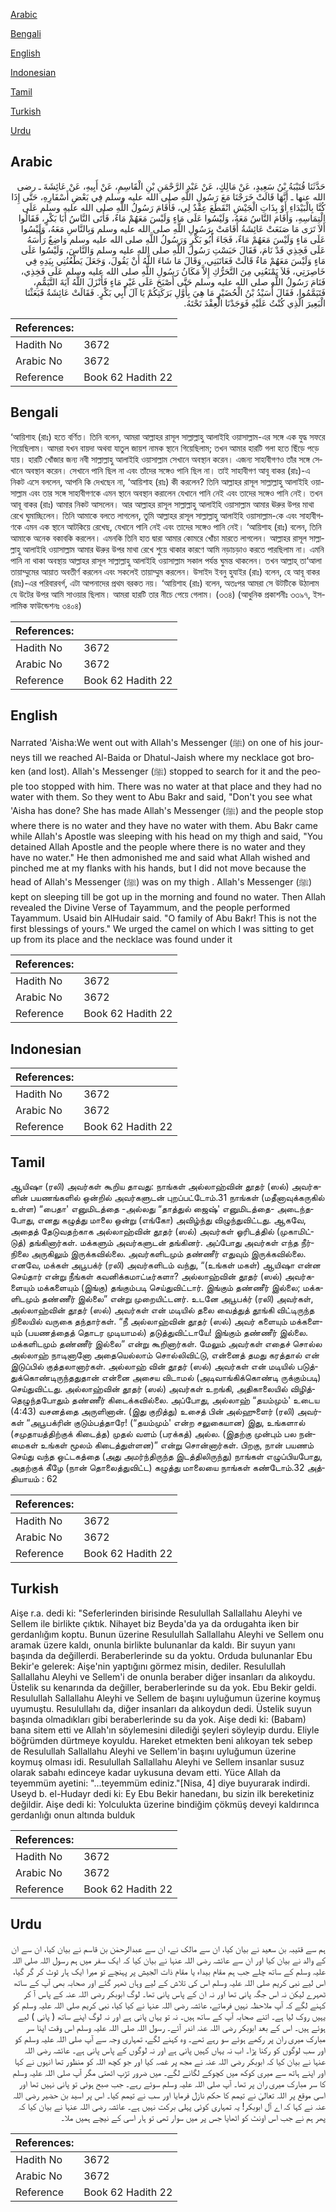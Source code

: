 [Arabic](#arabic)

[Bengali](#bengali)

[English](#english)

[Indonesian](#indonesian)

[Tamil](#tamil)

[Turkish](#turkish)

[Urdu](#urdu)

## Arabic


<div dir="rtl" lang="ar" style={{fontSize:'larger',backgroundColor:'#f8f9fa',padding:20}}>
حَدَّثَنَا قُتَيْبَةُ بْنُ سَعِيدٍ، عَنْ مَالِكٍ، عَنْ عَبْدِ الرَّحْمَنِ بْنِ الْقَاسِمِ، عَنْ أَبِيهِ، عَنْ عَائِشَةَ ـ رضى الله عنها ـ أَنَّهَا قَالَتْ خَرَجْنَا مَعَ رَسُولِ اللَّهِ صلى الله عليه وسلم فِي بَعْضِ أَسْفَارِهِ، حَتَّى إِذَا كُنَّا بِالْبَيْدَاءِ أَوْ بِذَاتِ الْجَيْشِ انْقَطَعَ عِقْدٌ لِي، فَأَقَامَ رَسُولُ اللَّهِ صلى الله عليه وسلم عَلَى الْتِمَاسِهِ، وَأَقَامَ النَّاسُ مَعَهُ، وَلَيْسُوا عَلَى مَاءٍ وَلَيْسَ مَعَهُمْ مَاءٌ، فَأَتَى النَّاسُ أَبَا بَكْرٍ، فَقَالُوا أَلاَ تَرَى مَا صَنَعَتْ عَائِشَةُ أَقَامَتْ بِرَسُولِ اللَّهِ صلى الله عليه وسلم وَبِالنَّاسِ مَعَهُ، وَلَيْسُوا عَلَى مَاءٍ وَلَيْسَ مَعَهُمْ مَاءٌ، فَجَاءَ أَبُو بَكْرٍ وَرَسُولُ اللَّهِ صلى الله عليه وسلم وَاضِعٌ رَأْسَهُ عَلَى فَخِذِي قَدْ نَامَ، فَقَالَ حَبَسْتِ رَسُولَ اللَّهِ صلى الله عليه وسلم وَالنَّاسَ، وَلَيْسُوا عَلَى مَاءٍ وَلَيْسَ مَعَهُمْ مَاءٌ قَالَتْ فَعَاتَبَنِي، وَقَالَ مَا شَاءَ اللَّهُ أَنْ يَقُولَ، وَجَعَلَ يَطْعُنُنِي بِيَدِهِ فِي خَاصِرَتِي، فَلاَ يَمْنَعُنِي مِنَ التَّحَرُّكِ إِلاَّ مَكَانُ رَسُولِ اللَّهِ صلى الله عليه وسلم عَلَى فَخِذِي، فَنَامَ رَسُولُ اللَّهِ صلى الله عليه وسلم حَتَّى أَصْبَحَ عَلَى غَيْرِ مَاءٍ فَأَنْزَلَ اللَّهُ آيَةَ التَّيَمُّمِ، فَتَيَمَّمُوا، فَقَالَ أُسَيْدُ بْنُ الْحُضَيْرِ مَا هِيَ بِأَوَّلِ بَرَكَتِكُمْ يَا آلَ أَبِي بَكْرٍ‏.‏ فَقَالَتْ عَائِشَةُ فَبَعَثْنَا الْبَعِيرَ الَّذِي كُنْتُ عَلَيْهِ فَوَجَدْنَا الْعِقْدَ تَحْتَهُ‏.‏
</div>
<div style={{backgroundColor:'#f8f9fa',padding:20, marginBottom: 10}}><table> <thead> <tr> <th>References:</th> <th></th> </tr> </thead> <tbody><tr><td>Hadith No</td><td>3672</td></tr><tr><td>Arabic No</td><td>3672</td></tr><tr><td>Reference</td><td>Book 62 Hadith 22</td></tr></tbody></table></div>

## Bengali


<div dir="ltr" lang="bn" style={{fontSize:'larger',backgroundColor:'#f8f9fa',padding:20}}>
‘আয়িশাহ (রাঃ) হতে বর্ণিত। তিনি বলেন, আমরা আল্লাহর রাসূল সাল্লাল্লাহু আলাইহি ওয়াসাল্লাম-এর সঙ্গে এক যুদ্ধ সফরে গিয়েছিলাম। আমরা যখন বায়দা অথবা যাতুল জায়শ নামক স্থানে গিয়েছিলাম; তখন আমার হারটি গলা হতে ছিঁড়ে পড়ে যায়। হারটি খোঁজার জন্য নবী সাল্লাল্লাহু আলাইহি ওয়াসাল্লাম সেখানে অবস্থান করেন। এজন্য সাহাবীগণও তাঁর সঙ্গে সেখানে অবস্থান করেন। সেখানে পানি ছিল না এবং তাঁদের সঙ্গেও পানি ছিল না। তাই সাহাবীগণ আবূ বাকর (রাঃ)-এ নিকট এসে বললেন, আপনি কি দেখছেন না, ‘আয়িশাহ (রাঃ) কী করলেন? তিনি আল্লাহর রাসূল সাল্লাল্লাহু আলাইহি ওয়াসাল্লাম এবং তার সঙ্গে সাহাবীগণকে এমন স্থানে অবস্থান করালেন যেখানে পানি নেই এবং তাদের সঙ্গেও পানি নেই। তখন আবূ বাকর (রাঃ) আমার নিকট আসলেন। আর আল্লাহর রাসূল সাল্লাল্লাহু আলাইহি ওয়াসাল্লাম আমার ঊরুর উপর মাথা রেখে ঘুমাচ্ছিলেন। তিনি আমাকে বলতে লাগলেন, তুমি আল্লাহর রাসূল সাল্লাল্লাহু আলাইহি ওয়াসাল্লাম-কে এবং সাহাবীগণকে এমন এক স্থানে আটকিয়ে রেখেছ, যেখানে পানি নেই এবং তাদের সঙ্গেও পানি নেই। ‘আয়িশাহ (রাঃ) বলেন, তিনি আমাকে অনেক বকাবকি করলেন। এমনকি তিনি হাত দ্বারা আমার কোমরে খোঁচা মারতে লাগলেন। আল্লাহর রাসূল সাল্লাল্লাহু আলাইহি ওয়াসাল্লাম আমার ঊরুর উপর মাথা রেখে শুয়ে থাকার কারণে আমি নড়াচড়াও করতে পারছিলাম না। এমনি পানি না থাকা অবস্থায় আল্লাহর রাসূল সাল্লাল্লাহু আলাইহি ওয়াসাল্লাম সকাল পর্যন্ত ঘুমন্ত থাকলেন। তখন আল্লাহ্ তা‘আলা তায়াম্মুমের আয়াত অবতীর্ণ করলেন এবং সকলেই তায়াম্মুম করলেন। উসাইদ ইবনু হুযাইর (রাঃ) বলেন, হে আবূ বাকর (রাঃ)-এর পরিবারবর্গ, এটা আপনাদের প্রথম বরকত নয়। ‘আয়িশাহ (রাঃ) বলেন, অতঃপর আমরা সে উটটিকে উঠালাম যে উটের উপর আমি সাওয়ার ছিলাম। আমরা হারটি তার নীচে পেয়ে গেলাম। (৩৩৪) (আধুনিক প্রকাশনীঃ ৩৩৯৭, ইসলামিক ফাউন্ডেশনঃ ৩৪০৪)
</div>
<div style={{backgroundColor:'#f8f9fa',padding:20, marginBottom: 10}}><table> <thead> <tr> <th>References:</th> <th></th> </tr> </thead> <tbody><tr><td>Hadith No</td><td>3672</td></tr><tr><td>Arabic No</td><td>3672</td></tr><tr><td>Reference</td><td>Book 62 Hadith 22</td></tr></tbody></table></div>

## English


<div dir="ltr" lang="en" style={{fontSize:'larger',backgroundColor:'#f8f9fa',padding:20}}>
Narrated 'Aisha:We went out with Allah's Messenger (ﷺ) on one of his journeys till we reached Al-Baida or Dhatul-Jaish where my necklace got broken (and lost). Allah's Messenger (ﷺ) stopped to search for it and the people too stopped with him. There was no water at that place and they had no water with them. So they went to Abu Bakr and said, "Don't you see what 'Aisha has done? She has made Allah's Messenger (ﷺ) and the people stop where there is no water and they have no water with them. Abu Bakr came while Allah's Apostle was sleeping with his head on my thigh and said, "You detained Allah Apostle and the people where there is no water and they have no water." He then admonished me and said what Allah wished and pinched me at my flanks with his hands, but I did not move because the head of Allah's Messenger (ﷺ) was on my thigh . Allah's Messenger (ﷺ) kept on sleeping till be got up in the morning and found no water. Then Allah revealed the Divine Verse of Tayammum, and the people performed Tayammum. Usaid bin AlHudair said. "O family of Abu Bakr! This is not the first blessings of yours." We urged the camel on which I was sitting to get up from its place and the necklace was found under it
</div>
<div style={{backgroundColor:'#f8f9fa',padding:20, marginBottom: 10}}><table> <thead> <tr> <th>References:</th> <th></th> </tr> </thead> <tbody><tr><td>Hadith No</td><td>3672</td></tr><tr><td>Arabic No</td><td>3672</td></tr><tr><td>Reference</td><td>Book 62 Hadith 22</td></tr></tbody></table></div>

## Indonesian


<div dir="ltr" lang="id" style={{fontSize:'larger',backgroundColor:'#f8f9fa',padding:20}}>

</div>
<div style={{backgroundColor:'#f8f9fa',padding:20, marginBottom: 10}}><table> <thead> <tr> <th>References:</th> <th></th> </tr> </thead> <tbody><tr><td>Hadith No</td><td>3672</td></tr><tr><td>Arabic No</td><td>3672</td></tr><tr><td>Reference</td><td>Book 62 Hadith 22</td></tr></tbody></table></div>

## Tamil


<div dir="ltr" lang="ta" style={{fontSize:'larger',backgroundColor:'#f8f9fa',padding:20}}>
ஆயிஷா (ரலி) அவர்கள் கூறிய தாவது: நாங்கள் அல்லாஹ்வின் தூதர் (ஸல்) அவர்களின் பயணங்களில் ஒன்றில் அவர்களுடன் புறப்பட்டோம்.31 நாங்கள் (மதீனாவுக்கருகில் உள்ள) “பைதா' எனுமிடத்தை -அல்லது “தாத்துல் ஜைஷ்' எனுமிடத்தை- அடைந்தபோது, எனது கழுத்து மாலை ஒன்று (எங்கோ) அவிழ்ந்து விழுந்துவிட்டது. ஆகவே, அதைத் தேடுவதற்காக அல்லாஹ்வின் தூதர் (ஸல்) அவர்கள் ஓரிடத்தில் (முகாமிட்டுத்) தங்கினார்கள். மக்களும் அவர்களுடன் தங்கினர். அப்போது அவர்கள் எந்த நீர்நிலை அருகிலும் இருக்கவில்லை. அவர்களிடமும் தண்ணீர் எதுவும் இருக்கவில்லை. எனவே, மக்கள் அபூபக்ர் (ரலி) அவர்களிடம் வந்து, “(உங்கள் மகள்) ஆயிஷா என்ன செய்தார் என்று நீங்கள் கவனிக்கமாட்டீர்களா? அல்லாஹ்வின் தூதர் (ஸல்) அவர்களையும் மக்களையும் (இங்கு) தங்கும்படி செய்துவிட்டார். இங்கும் தண்ணீர் இல்லை; மக்களிடமும் தண்ணீர் இல்லை” என்று முறையிட்டனர். உடனே அபூபக்ர் (ரலி) அவர்கள், அல்லாஹ்வின் தூதர் (ஸல்) அவர்கள் என் மடியில் தலை வைத்துத் தூங்கி விட்டிருந்த நிலையில் வருகை தந்தார்கள். “நீ அல்லாஹ்வின் தூதர் (ஸல்) அவர் களையும் மக்களையும் (பயணத்தைத் தொடர முடியாமல்) தடுத்துவிட்டாயே! இங்கும் தண்ணீர் இல்லை. மக்களிடமும் தண்ணீர் இல்லை” என்று கூறினார்கள். மேலும் அவர்கள் எதைச் சொல்ல அல்லாஹ் நாடினானோ அதையெல்லாம் சொல்லிவிட்டு, என்னைத் தமது கரத்தால் என் இடுப்பில் குத்தலானார்கள். அல்லாஹ் வின் தூதர் (ஸல்) அவர்கள் என் மடியில் படுத்துக்கொண்டிருந்ததுதான் என்னை அசைய விடாமல் (அடிவாங்கிக்கொண்டி ருக்கும்படி) செய்துவிட்டது. அல்லாஹ்வின் தூதர் (ஸல்) அவர்கள் உறங்கி, அதிகாலையில் விழித்தெழுந்தபோதும் தண்ணீர் கிடைக்கவில்லை. அப்போது, அல்லாஹ் “தயம்மும்' உடைய (4:43) வசனத்தை அருளினான். (இது குறித்து) உசைத் பின் அல்ஹுளைர் (ரலி) அவர்கள் “அபூபக்ரின் குடும்பத்தாரே! (“தயம்மும்' என்ற சலுகையான) இது, உங்களால் (சமுதாயத்திற்குக் கிடைத்த) முதல் வளம் (பரக்கத்) அல்ல. (இதற்கு முன்பும் பல நன்மைகள் உங்கள் மூலம் கிடைத்துள்ளன)” என்று சொன்னார்கள். பிறகு, நான் பயணம் செய்து வந்த ஒட்டகத்தை (அது அமர்ந்திருந்த இடத்திலிருந்து) நாங்கள் எழுப்பியபோது, அதற்குக் கீழே (நான் தொலைத்துவிட்ட) கழுத்து மாலையை நாங்கள் கண்டோம்.32 அத்தியாயம் : 62
</div>
<div style={{backgroundColor:'#f8f9fa',padding:20, marginBottom: 10}}><table> <thead> <tr> <th>References:</th> <th></th> </tr> </thead> <tbody><tr><td>Hadith No</td><td>3672</td></tr><tr><td>Arabic No</td><td>3672</td></tr><tr><td>Reference</td><td>Book 62 Hadith 22</td></tr></tbody></table></div>

## Turkish


<div dir="ltr" lang="tr" style={{fontSize:'larger',backgroundColor:'#f8f9fa',padding:20}}>
Aişe r.a. dedi ki: "Seferlerinden birisinde Resulullah Sallallahu Aleyhi ve Sellem ile birlikte çıktık. Nihayet biz Beyda'da ya da ordugahta iken bir gerdanlığım koptu. Bunun üzerine Resulullah Sallallahu Aleyhi ve Sellem onu aramak üzere kaldı, onunla birlikte bulunanlar da kaldı. Bir suyun yanı başında da değillerdi. Beraberlerinde su da yoktu. Orduda bulunanlar Ebu Bekir'e gelerek: Aişe'nin yaptığını görmez misin, dediler. Resulullah Sallallahu Aleyhi ve Sellem'i de onunla beraber diğer insanları da alıkoydu. Üstelik su kenarında da değiller, beraberlerinde su da yok. Ebu Bekir geldi. Resulullah Sallallahu Aleyhi ve Sellem de başını uyluğumun üzerine koymuş uyumuştu. Resulullahı da, diğer insanları da alıkoydun dedi. Üstelik suyun başında olmadıkları gibi beraberlerinde su da yok. Aişe dedi ki: (Babam) bana sitem etti ve Allah'ın söylemesini dilediği şeyleri söyleyip durdu. Eliyle böğrümden dürtmeye koyuldu. Hareket etmekten beni alıkoyan tek sebep de Resulullah Sallallahu Aleyhi ve Sellem'in başını uyluğumun üzerine koymuş olması idi. Resulullah Sallallahu Aleyhi ve Sellem insanlar susuz olarak sabahı edinceye kadar uykusuna devam etti. Yüce Allah da teyemmüm ayetini: "...teyemmüm ediniz."[Nisa, 4] diye buyurarak indirdi. Useyd b. el-Hudayr dedi ki: Ey Ebu Bekir hanedanı, bu sizin ilk bereketiniz değildir. Aişe dedi ki: Yolculukta üzerine bindiğim çökmüş deveyi kaldırınca gerdanlığı onun altında bulduk
</div>
<div style={{backgroundColor:'#f8f9fa',padding:20, marginBottom: 10}}><table> <thead> <tr> <th>References:</th> <th></th> </tr> </thead> <tbody><tr><td>Hadith No</td><td>3672</td></tr><tr><td>Arabic No</td><td>3672</td></tr><tr><td>Reference</td><td>Book 62 Hadith 22</td></tr></tbody></table></div>

## Urdu


<div dir="rtl" lang="ur" style={{fontSize:'larger',backgroundColor:'#f8f9fa',padding:20}}>
ہم سے قتیبہ بن سعید نے بیان کیا، ان سے مالک نے، ان سے عبدالرحمٰن بن قاسم نے بیان کیا، ان سے ان کے والد نے بیان کیا اور ان سے عائشہ رضی اللہ عنہا نے بیان کیا کہ ایک سفر میں ہم رسول اللہ صلی اللہ علیہ وسلم کے ساتھ چلے جب ہم مقام بیداء یا مقام ذات الجیش پر پہنچے تو میرا ایک ہار ٹوٹ کر گر گیا، اس لیے نبی کریم صلی اللہ علیہ وسلم اس کی تلاش کے لیے وہاں ٹھہر گئے اور صحابہ بھی آپ کے ساتھ ٹھہرے لیکن نہ اس جگہ پانی تھا اور نہ ان کے پاس پانی تھا۔ لوگ ابوبکر رضی اللہ عنہ کے پاس آ کر کہنے لگے کہ آپ ملاحظہ نہیں فرماتے، عائشہ رضی اللہ عنہا نے کیا کیا، نبی کریم صلی اللہ علیہ وسلم کو یہیں روک لیا ہے۔ اتنے صحابہ آپ کے ساتھ ہیں۔ نہ تو یہاں پانی ہے اور نہ لوگ اپنے ساتھ ( پانی ) لیے ہوئے ہیں۔ اس کے بعد ابوبکر رضی اللہ عنہ اندر آئے۔ رسول اللہ صلی اللہ علیہ وسلم اس وقت اپنا سر مبارک میری ران پر رکھے ہوئے سو رہے تھے۔ وہ کہنے لگے، تمہاری وجہ سے آپ صلی اللہ علیہ وسلم کو اور سب لوگوں کو رکنا پڑا۔ اب نہ یہاں کہیں پانی ہے اور نہ لوگوں کے پاس پانی ہے۔ عائشہ رضی اللہ عنہا نے بیان کیا کہ ابوبکر رضی اللہ عنہ نے مجھ پر غصہ کیا اور جو کچھ اللہ کو منظور تھا انہوں نے کہا اور اپنے ہاتھ سے میری کوکھ میں کچوکے لگانے لگے۔ میں ضرور تڑپ اٹھتی مگر آپ صلی اللہ علیہ وسلم کا سر مبارک میری ران پر تھا۔ آپ صلی اللہ علیہ وسلم سوئے رہے۔ جب صبح ہوئی تو پانی نہیں تھا اور اسی موقع پر اللہ تعالیٰ نے تیمم کا حکم نازل فرمایا اور سب نے تیمم کیا۔ اس پر اسید بن حضیر رضی اللہ عنہ نے کہا کہ اے آل ابوبکر! یہ تمہاری کوئی پہلی برکت نہیں ہے۔ عائشہ رضی اللہ عنہا نے بیان کیا کہ پھر ہم نے جب اس اونٹ کو اٹھایا جس پر میں سوار تھی تو ہار اسی کے نیچے ہمیں ملا۔
</div>
<div style={{backgroundColor:'#f8f9fa',padding:20, marginBottom: 10}}><table> <thead> <tr> <th>References:</th> <th></th> </tr> </thead> <tbody><tr><td>Hadith No</td><td>3672</td></tr><tr><td>Arabic No</td><td>3672</td></tr><tr><td>Reference</td><td>Book 62 Hadith 22</td></tr></tbody></table></div>